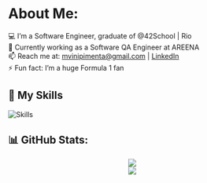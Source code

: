 # About Me:
💻 I’m a Software Engineer, graduate of @42School | Rio  
🔭 Currently working as a Software QA Engineer at AREENA  
📫 Reach me at: mvinipimenta@gmail.com | [LinkedIn](https://linkedin.com/in/viniiipimenta)  
⚡ Fun fact: I’m a huge Formula 1 fan  

## 🚀 My Skills
![Skills](https://skillicons.dev/icons?i=cypress,cs,python,fastapi,linux,docker,postman,rabbitmq,git,c,cpp) 

## 📊 GitHub Stats:
<p align="center">
  <img src="https://github-readme-streak-stats.herokuapp.com/?user=viniiipimenta&theme=calm&hide_border=false" /><br/>
  <img src="https://github-readme-stats.vercel.app/api/top-langs/?username=viniiipimenta&theme=calm&hide_border=false&include_all_commits=true&count_private=true&layout=compact" />
</p>
